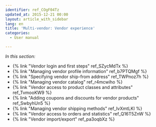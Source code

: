 ```yaml
---
identifier: ref_COgF04Tz
updated_at: 2015-12-21 00:00
layout: article_with_sidebar
lang: en
title: 'Multi-vendor: Vendor experience'
categories:
  - User manual

---
```



_In this section:_

*   {% link "Vendor login and first steps" ref_SZycMdTx %}
*   {% link "Managing vendor profile information" ref_b7PTQMgf %}
*   {% link "Specifying vendor ship-from address" ref_TWPnoz7h %}
*   {% link "Managing vendor catalog" ref_r4mcwiho %}
*   {% link "Vendor access to product classes and attributes" ref_TvmooKW9 %}
*   {% link "Adding coupons and discounts for vendor products" ref_SwbyhUn5 %}
*   {% link "Managing vendor shipping methods" ref_IvXmtLKI %}
*   {% link "Vendor access to orders and statistics" ref_Q16T5ZnW %}
*   {% link "Vendor import/export" ref_pa3oqbXz %}